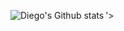 <img align="left" alt="Diego's Github stats" src="https://github-readme-stats.vercel.app/api?username=Diegorzynski&count_private=true
"/>
'>